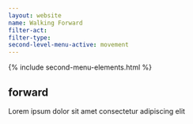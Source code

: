 ```yaml
---
layout: website
name: Walking Forward 
filter-act:
filter-type:
second-level-menu-active: movement
---
```


{% include second-menu-elements.html %}

<main class="page-content">
  <div class="text-container">
    <h2>forward</h2>
    <p>Lorem ipsum dolor sit amet consectetur adipiscing elit</p>
  </div>
</main>
